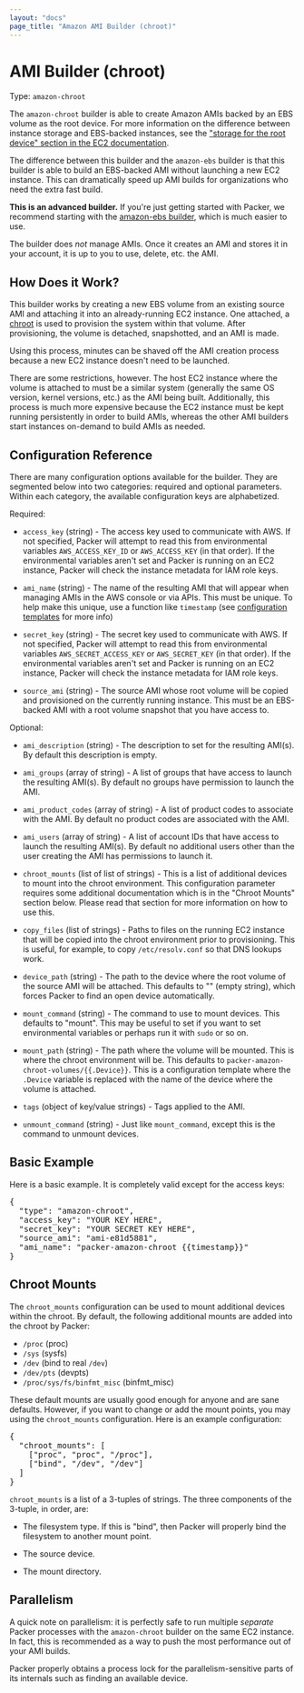 ```yaml
---
layout: "docs"
page_title: "Amazon AMI Builder (chroot)"
---
```


# AMI Builder (chroot)

Type: `amazon-chroot`

The `amazon-chroot` builder is able to create Amazon AMIs backed by
an EBS volume as the root device. For more information on the difference
between instance storage and EBS-backed instances, see the
["storage for the root device" section in the EC2 documentation](http://docs.aws.amazon.com/AWSEC2/latest/UserGuide/ComponentsAMIs.html#storage-for-the-root-device).

The difference between this builder and the `amazon-ebs` builder is that
this builder is able to build an EBS-backed AMI without launching a new
EC2 instance. This can dramatically speed up AMI builds for organizations
who need the extra fast build.

<div class="alert alert-block alert-warn">
<p><strong>This is an advanced builder.</strong> If you're just getting
started with Packer, we recommend starting with the
<a href="/docs/builders/amazon-ebs.html">amazon-ebs builder</a>, which is
much easier to use.</p>
</div>

The builder does _not_ manage AMIs. Once it creates an AMI and stores it
in your account, it is up to you to use, delete, etc. the AMI.

## How Does it Work?

This builder works by creating a new EBS volume from an existing source AMI
and attaching it into an already-running EC2 instance. One attached, a
[chroot](http://en.wikipedia.org/wiki/Chroot) is used to provision the
system within that volume. After provisioning, the volume is detached,
snapshotted, and an AMI is made.

Using this process, minutes can be shaved off the AMI creation process
because a new EC2 instance doesn't need to be launched.

There are some restrictions, however. The host EC2 instance where the
volume is attached to must be a similar system (generally the same OS
version, kernel versions, etc.) as the AMI being built. Additionally,
this process is much more expensive because the EC2 instance must be kept
running persistently in order to build AMIs, whereas the other AMI builders
start instances on-demand to build AMIs as needed.

## Configuration Reference

There are many configuration options available for the builder. They are
segmented below into two categories: required and optional parameters. Within
each category, the available configuration keys are alphabetized.

Required:

* `access_key` (string) - The access key used to communicate with AWS.
  If not specified, Packer will attempt to read this from environmental
  variables `AWS_ACCESS_KEY_ID` or `AWS_ACCESS_KEY` (in that order).
  If the environmental variables aren't set and Packer is running on
  an EC2 instance, Packer will check the instance metadata for IAM role
  keys.

* `ami_name` (string) - The name of the resulting AMI that will appear
  when managing AMIs in the AWS console or via APIs. This must be unique.
  To help make this unique, use a function like `timestamp` (see
  [configuration templates](/docs/templates/configuration-templates.html) for more info)

* `secret_key` (string) - The secret key used to communicate with AWS.
  If not specified, Packer will attempt to read this from environmental
  variables `AWS_SECRET_ACCESS_KEY` or `AWS_SECRET_KEY` (in that order).
  If the environmental variables aren't set and Packer is running on
  an EC2 instance, Packer will check the instance metadata for IAM role
  keys.

* `source_ami` (string) - The source AMI whose root volume will be copied
  and provisioned on the currently running instance. This must be an
  EBS-backed AMI with a root volume snapshot that you have access to.

Optional:

* `ami_description` (string) - The description to set for the resulting
  AMI(s). By default this description is empty.

* `ami_groups` (array of string) - A list of groups that have access
  to launch the resulting AMI(s). By default no groups have permission
  to launch the AMI.

* `ami_product_codes` (array of string) - A list of product codes to
  associate with the AMI. By default no product codes are associated with
  the AMI.

* `ami_users` (array of string) - A list of account IDs that have access
  to launch the resulting AMI(s). By default no additional users other than the user
  creating the AMI has permissions to launch it.

* `chroot_mounts` (list of list of strings) - This is a list of additional
  devices to mount into the chroot environment. This configuration parameter
  requires some additional documentation which is in the "Chroot Mounts" section
  below. Please read that section for more information on how to use this.

* `copy_files` (list of strings) - Paths to files on the running EC2 instance
  that will be copied into the chroot environment prior to provisioning.
  This is useful, for example, to copy `/etc/resolv.conf` so that DNS lookups
  work.

* `device_path` (string) - The path to the device where the root volume
  of the source AMI will be attached. This defaults to "" (empty string),
  which forces Packer to find an open device automatically.

* `mount_command` (string) - The command to use to mount devices. This
  defaults to "mount". This may be useful to set if you want to set
  environmental variables or perhaps run it with `sudo` or so on.

* `mount_path` (string) - The path where the volume will be mounted. This is
  where the chroot environment will be. This defaults to
  `packer-amazon-chroot-volumes/{{.Device}}`. This is a configuration
  template where the `.Device` variable is replaced with the name of the
  device where the volume is attached.

* `tags` (object of key/value strings) - Tags applied to the AMI.

* `unmount_command` (string) - Just like `mount_command`, except this is
  the command to unmount devices.

## Basic Example

Here is a basic example. It is completely valid except for the access keys:

<pre class="prettyprint">
{
  "type": "amazon-chroot",
  "access_key": "YOUR KEY HERE",
  "secret_key": "YOUR SECRET KEY HERE",
  "source_ami": "ami-e81d5881",
  "ami_name": "packer-amazon-chroot {{timestamp}}"
}
</pre>

## Chroot Mounts

The `chroot_mounts` configuration can be used to mount additional devices
within the chroot. By default, the following additional mounts are added
into the chroot by Packer:

* `/proc` (proc)
* `/sys` (sysfs)
* `/dev` (bind to real `/dev`)
* `/dev/pts` (devpts)
* `/proc/sys/fs/binfmt_misc` (binfmt_misc)

These default mounts are usually good enough for anyone and are sane
defaults. However, if you want to change or add the mount points, you may
using the `chroot_mounts` configuration. Here is an example configuration:

<pre class="prettyprint">
{
  "chroot_mounts": [
    ["proc", "proc", "/proc"],
    ["bind", "/dev", "/dev"]
  ]
}
</pre>

`chroot_mounts` is a list of a 3-tuples of strings. The three components
of the 3-tuple, in order, are:

* The filesystem type. If this is "bind", then Packer will properly bind
  the filesystem to another mount point.

* The source device.

* The mount directory.

## Parallelism

A quick note on parallelism: it is perfectly safe to run multiple
_separate_ Packer processes with the `amazon-chroot` builder on the same
EC2 instance. In fact, this is recommended as a way to push the most performance
out of your AMI builds.

Packer properly obtains a process lock for the parallelism-sensitive parts
of its internals such as finding an available device.
